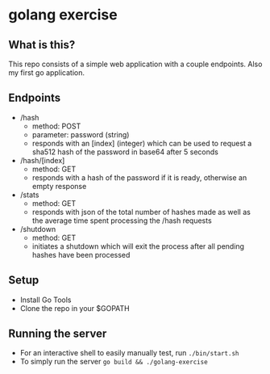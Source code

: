 # golang exercise

## What is this?
This repo consists of a simple web application with a couple endpoints. Also my first go application.

## Endpoints

+ /hash
    + method: POST
    + parameter: password (string)
    + responds with an [index] (integer) which can be used to request a sha512 hash of the password in base64 after 5 seconds
+ /hash/[index]
    + method: GET
    + responds with a hash of the password if it is ready, otherwise an empty response
+ /stats
    + method: GET
    + responds with json of the total number of hashes made as well as the average time spent processing the /hash requests
+ /shutdown
    + method: GET
    + initiates a shutdown which will exit the process after all pending hashes have been processed

## Setup

+ Install Go Tools
+ Clone the repo in your $GOPATH

## Running the server

+ For an interactive shell to easily manually test, run `./bin/start.sh`
+ To simply run the server `go build && ./golang-exercise`
